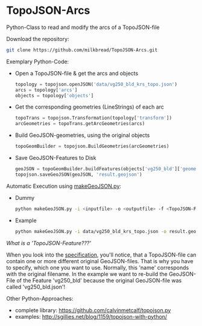 TopoJSON-Arcs
=============

Python-Class to read and modify the arcs of a TopoJSON-file

Download the repository:

```sh
git clone https://github.com/milkbread/TopoJSON-Arcs.git
```

Exemplary Python-Code:

* Open a TopoJSON-file & get the arcs and objects

	```Python
	topology = topojson.openJSON('data/vg250_bld_krs_topo.json')
	arcs = topology['arcs']
	objects = topology['objects']
	```
* Get the corresponding geometries (LineStrings) of each arc

	```Python
	topoTrans = topojson.Transformation(topology['transform'])
	arcGeometries = topoTrans.getArcGeometries(arcs)
	```

* Build GeoJSON-geometries, using the original objects

	```Python
	topoGeomBuilder = topojson.BuildGeometries(arcGeometries)
	```

* Save GeoJSON-Features to Disk

	```Python
	geoJSON = topoGeomBuilder.buildFeatures(objects['vg250_bld']['geometries'])
	topojson.saveGeoJSON(geoJSON, 'result.geojson')
	```

Automatic Execution using [makeGeoJSON.py](makeGeoJSON.py):

* Dummy

	```sh
	python makeGeoJSON.py -i <inputfile> -o <outputfile> -f <TopoJSON-Feature>
	```

* Example

	```sh
	python makeGeoJSON.py -i data/vg250_bld_krs_topo.json -o result.geojson -f 'vg250_bld'
	```

*What is a 'TopoJSON-Feature???'*

When you look into the [specification](https://github.com/topojson/topojson-specification/blob/master/README.md), you'll notice, that a TopoJSON-file can contain one or more different original GeoJSON-files.
That is why you have to specify, which one you want to use. Normally, this 'name' corresponds with the original filename.
In the example we want to re-build the GeoJSON-File of the Feature 'vg250_bld' because the original GeoJSON-file was called 'vg250_bld.json'!

Other Python-Approaches:

* complete library: https://github.com/calvinmetcalf/topojson.py
* examples: http://sgillies.net/blog/1159/topojson-with-python/

